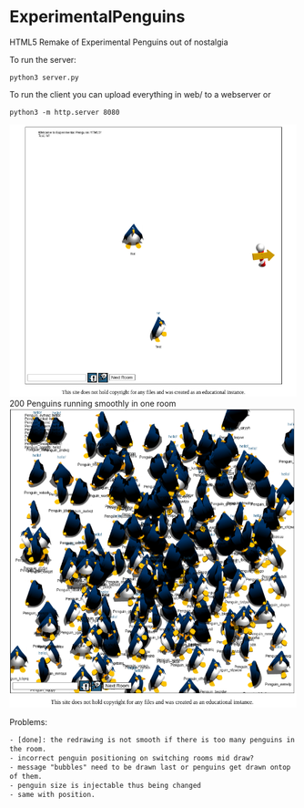 # ExperimentalPenguins
HTML5 Remake of Experimental Penguins out of nostalgia 

To run the server:
```
python3 server.py
```

To run the client you can upload everything in web/ to a webserver or
```
python3 -m http.server 8080
```

![Image of Experimental Penguins running](/epeng_screenshot.png)
200 Penguins running smoothly in one room
![Image of Experimental Penguins running](/epeng_screenshot_2.png)

Problems:
```
- [done]: the redrawing is not smooth if there is too many penguins in the room.
- incorrect penguin positioning on switching rooms mid draw?
- message "bubbles" need to be drawn last or penguins get drawn ontop of them.
- penguin size is injectable thus being changed
- same with position. 
```
